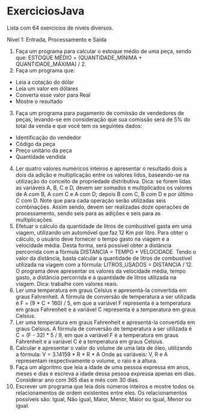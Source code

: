 # ExerciciosJava

Lista com 64 exercicios de niveis diversos. 

Nível 1: Entrada, Processamento e Saída

1) Faça um programa para calcular o estoque médio de uma peça, sendo que:
ESTOQUE MÉDIO = (QUANTIDADE_MÍNIMA + QUANTIDADE_MÁXIMA) / 2.
2) Faça um programa que:
- Leia a cotação do dólar
- Leia um valor em dólares
- Converta esse valor para Real
- Mostre o resultado
3) Faça um programa para pagamento de comissão de vendedores de peças, levando-se em consideração que sua
comissão será de 5% do total da venda e que você tem os seguintes dados:
- Identificação do vendedor
- Código da peça
- Preço unitário da peça
- Quantidade vendida
4) Ler quatro valores numéricos inteiros e apresentar o resultado dois a dois da adição e multiplicação entre os
valores lidos, baseando-se na utilização do conceito de propriedade distributiva. Dica: se forem lidas as variáveis
A, B, C e D, devem ser somados e multiplicados os valores de A com B, A com C e A com D; depois B com C, B
com D e por último C com D. Note que para cada operação serão utilizadas seis combinações. Assim sendo,
devem ser realizadas doze operações de processamento, sendo seis para as adições e seis para as
multiplicações.
5) Efetuar o cálculo da quantidade de litros de combustível gasta em uma viagem, utilizando um automóvel que faz
12 Km por litro. Para obter o cálculo, o usuário deve fornecer o tempo gasto na viagem e a velocidade média.
Desta forma, será possível obter a distância percorrida com a fórmula DISTANCIA = TEMPO * VELOCIDADE.
Tendo o valor da distância, basta calcular a quantidade de litros de combustível utilizada na viagem com a
fórmula: LITROS_USADOS = DISTANCIA / 12. O programa deve apresentar os valores da velocidade média,
tempo gasto, a distância percorrida e a quantidade de litros utilizada na viagem. Dica: trabalhe com valores reais.
6) Ler uma temperatura em graus Celsius e apresentá-Ia convertida em graus Fahrenheit. A fórmula de conversão de
temperatura a ser utilizada é F = (9 * C + 160) / 5, em que a variável F representa é a temperatura em graus
Fahrenheit e a variável C representa é a temperatura em graus Celsius.
7) Ler uma temperatura em graus Fahrenheit e apresentá-Ia convertida em graus Celsius. A fórmula de conversão de
temperatura a ser utilizada é C = (F - 32) * 5 / 9, em que a variável F é a temperatura em graus Fahrenheit e a
variável C é a temperatura em graus Celsius.
8) Calcular e apresentar o valor do volume de uma lata de óleo, utilizando a fórmula:
V = 3.14159 * R * R * A
Onde as variáveis: V, R e A representam respectivamente o volume, o raio e a altura.
9) Faça um algoritmo que leia a idade de uma pessoa expressa em anos, meses e dias e escreva a idade dessa
pessoa expressa apenas em dias. Considerar ano com 365 dias e mês com 30 dias.
10) Escrever um programa que leia dois números inteiros e mostre todos os relacionamentos de ordem existentes
entre eles. Os relacionamentos possíveis são: Igual, Não igual, Maior, Menor, Maior ou igual, Menor ou igual.
